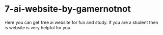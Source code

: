 # 7-ai-website-by-gamernotnot
Here you can get free ai website for fun and study. If you are a student then is website is very helpful for you.
